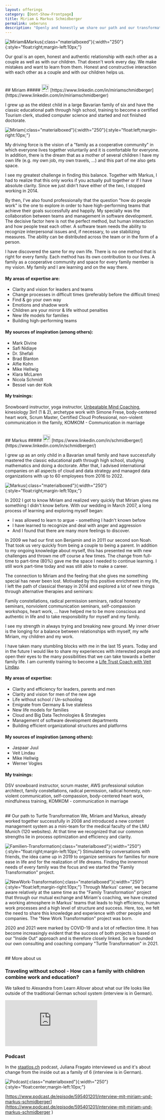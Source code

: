 ```yaml
---
layout: offerings
category: [Dont-Show-Frontpage]
title: Miriam & Markus Schmidberger
permalink: ueberuns
description: "Openly and honestly we share our path and our transformation processes from children to adults to parents and to authentic people."
---
```


![Miriam&Markus](/img/ueberuns/miriam_markus_portugal_2_2022.jpg){:class="materialboxed"}{:width="250"}{:style="float:right;margin-left:10px;"}

Our goal is an open, honest and authentic relationship with each other as a couple as well as with our children. That doesn't work every day. We make mistakes and want to learn from them. Honest and constructive interaction with each other as a couple and with our children helps us.


<br>
## Miriam
##### <img src="/img/icons/2424/linkedin.png" width="24px" alt="linkedin"> [https://www.linkedin.com/in/miriamschmidberger](https://www.linkedin.com/in/miriamschmidberger)

I grew up as the eldest child in a large Bavarian family of six and have the classic educational path through high school, training to become a certified Tourism clerk, studied computer science and started and not finished doctorate.

![Miriam](/img/ueberuns/miriam_wald_2022.JPG){:class="materialboxed"}{:width="250"}{:style="float:left;margin-right:10px;"}

My driving force is the vision of a "family as a cooperative community" in which everyone lives together voluntarily and it is comfortable for everyone. In addition, there is the dream that as a mother of several children I have my own life (e.g. my own job, my own travels, ...) and this part of me also gets space.

I see my greatest challenge in finding this balance. Together with Markus, I had to realize that this only works if you actually pull together or if I have absolute clarity. Since we just didn't have either of the two, I stopped working in 2014.

By then, I've also found professionally that the question "how do people work" is the one to explore in order to have high-performing teams that achieve their goals successfully and happily. My specialty was the collaboration between teams and management in software development. The decisive factor here is not the perfect method, but human interaction and how people treat each other. A software team needs the ability to recognize interpersonal issues and, if necessary, to use stabilizing measures. The ability can be distributed across the team or in the form of a person.

I have discovered the same for my own life. There is no one method that is right for every family. Each method has its own contribution to our lives. A family as a cooperative community and space for every family member is my vision. My family and I are learning and on the way there.

#### My areas of expertise are:
* Clarity and vision for leaders and teams
* Change processes in difficult times (preferably before the difficult times)
* Find & go your own way
* Emotions and shadow work
* Children are your mirror & life without penalties
* New life models for families
* Building high-performing teams

#### My sources of inspiration (among others):
* Mark Divine
* Safi Nidiaye
* Dr. Shefali
* Brad Blanton
* Alfie Kohn
* Mike Hellwig
* Klara McLaren
* Nicola Schmidt
* Bessel van der Kolk

#### My trainings:
Snowboard instructor, yoga instructor, [Unbeatable Mind Coaching](https://unbeatablemind.com/), kinesiology 3in1 (1 & 2), archetype work with Simone Frese, body-centered heart work, Scrum Master, Certified Cloud Professional, non-violent communication in the family, KOMKOM - Communication in marriage


<br>
## Markus
##### <img src="/img/icons/2424/linkedin.png" width="24px" alt="linkedin"> [https://www.linkedin.com/in/schmidberger/](https://www.linkedin.com/in/schmidberger/)

I grew up as an only child in a Bavarian small family and have successfully mastered the classic educational path through high school, studying mathematics and doing a doctorate.
After that, I advised international companies on all aspects of cloud and data strategy and managed data organizations with up to 60 employees from 2016 to 2022.

![Markus](/img/ueberuns/markus_strand_2022.JPG){:class="materialboxed"}{:width="250"}{:style="float:right;margin-left:10px;"}

In 2002 I got to know Miriam and realized very quickly that Miriam gives me something I didn't know before. With our wedding in March 2007, a long process of learning and exploring myself began:
<ul>
  <li style="list-style-type:disc;">I was allowed to learn to argue - something I hadn't known before</li>
  <li style="list-style-type:disc;">I have learned to recognize and deal with anger and aggression</li>
  <li style="list-style-type:disc;">And I found that there are many more feelings to discover.</li>
</ul>

In 2009 we had our first son Benjamin and in 2011 our second son Noah. That took us very quickly from being a couple to being a parent. In addition to my ongoing knowledge about myself, this has presented me with new challenges and thrown me off course a few times. The change from full-time to part-time (80%) gave me the space I needed to continue learning. I still work part-time today and was still able to make a career.

The connection to Miriam and the feeling that she gives me something special has never been lost. Motivated by this positive enrichment in my life, I left the path of classical therapy in 2014 and explored a lot of new things through alternative therapies and seminars:

Family constellations, radical permission seminars, radical honesty seminars, nonviolent communication seminars, self-compassion workshops, heart work, ... have helped me to be more conscious and authentic in life and to take responsibility for myself and my family.

I see my strength in always trying and breaking new ground. My inner driver is the longing for a balance between relationships with myself, my wife Miriam, my children and my work.

I have taken many stumbling blocks with me in the last 15 years. Today and in the future I would like to share my experiences with interested people and open their eyes to the many possibilities that we can take towards a better family life. I am currently training to become a [Life Trust Coach with Veit Lindau](https://veitlindau.com/life-trust-coaching/).

#### My areas of expertise:
* Clarity and efficiency for leaders, parents and men
* Clarity and vision for men of the new age
* Life without school / Un-schooling
* Emigrate from Germany & live stateless
* New life models for families
* Cloud and Big Data Technologies & Strategies
* Management of software development departments
* Building efficient organizational structures and platforms

#### My sources of inspiration (among others):
* Jaspaar Juul
* Veit Lindau
* Mike Hellwig
* Werner Vogles

#### My trainings:
DSV snowboard instructor, scrum master, AWS professional solution architect, family constellations, radical permission, radical honesty, non-violent communication, self-compassion, body-centered heart work, mindfulness training, KOMKOM - communication in marriage

<br>
## Our path to Turtle Transformation
We, Miriam and Markus, already worked together successfully in 2008 and introduced a new content management system as a mini-team for the medical faculty of the LMU Munich (120 websites). At that time we recognized that our common strengths lie in process optimization and efficiency and clarity.

![Familien-Transformation](/img/ueberuns/familien-transformation.png){:class="materialboxed"}{:width="250"}{:style="float:right;margin-left:10px;"}
Stimulated by conversations with friends, the idea came up in 2019 to organize seminars for families for more ease in life and for the realization of life dreams. Finding the innermost needs of every family was the focus and we started the "Family Transformation" project.

![NewWork-Transformation](/img/ueberuns/newwork-transformation.png){:class="materialboxed"}{:width="250"}{:style="float:left;margin-right:10px;"}
Through Markus' career, we became aware relatively at the same time as the "Family Transformation" project that through our mutual exchange and Miriam's coaching, we have created a working atmosphere in Markus' teams that leads to high efficiency, human work processes and a high level of structure and success. Here, too, we felt the need to share this knowledge and experience with other people and companies. The "New Work Transformation" project was born.

2020 and 2021 were marked by COVID-19 and a lot of reflection time. It has become increasingly evident that the success of both projects is based on our "Inside Out" approach and is therefore closely linked. So we founded our own consulting and coaching company "Turtle Transformation" in 2021.

<br>
## More about us

### Traveling without school - How can a family with children combine work and education?
We talked to Alexandra from Learn Allover about what our life looks like outside of the traditional German school system (interview is in German).

<iframe class="embed-responsive-item" src='https://www.youtube.com/embed/N-Cq7WaIv8Y' title='Reisen ohne Schule' frameborder='0' allow='accelerometer; autoplay; clipboard-write; encrypted-media; gyroscope; picture-in-picture' allowfullscreen></iframe>


### Podcast
In the [staatlos.ch](https://staatlos.ch) podcast, Juliana Fragato interviewed us and it's about change from the inside out as a family of 6 (interview is in German).

![Podcast](/img/ueberuns/podcast.jpeg){:class="materialboxed"}{:width="250"}{:style="float:center;margin-left:10px;"}

[https://www.podcast.de/episode/595401201/interview-mit-miriam-und-markus-schmidberger](https://www.podcast.de/episode/595401201/interview-mit-miriam-und-markus-schmidberger
)
